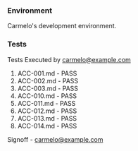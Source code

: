 
### Environment

Carmelo's development environment.

### Tests

Tests Executed by carmelo@example.com

1. ACC-001.md - PASS
1. ACC-002.md - PASS
1. ACC-003.md - PASS
1. ACC-010.md - PASS
1. ACC-011.md - PASS
1. ACC-012.md - PASS
1. ACC-013.md - PASS
1. ACC-014.md - PASS

Signoff - carmelo@example.com
